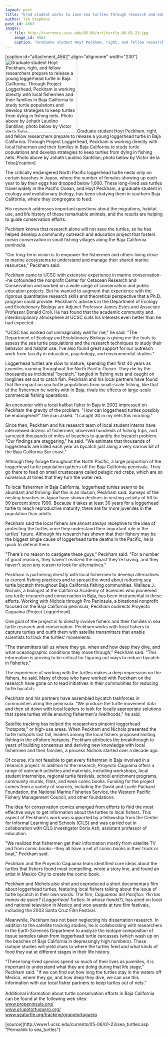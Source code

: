 ```yaml
---
layout: post
title: "Grad student works to save sea turtles through research and education"
author: Tim Stephens 
post_id: 4563
images:
  - file: http://currents.ucsc.edu/05-06/art/turtle.06-01-23.jpg
    image_id: 4562
    caption: "Graduate student Hoyt Peckham, right, and fellow researchers prepare to release a young loggerhead turtle in Baja California. Through Project Loggerhead, Peckham is working directly with local fishermen and their families in Baja California to study turtle populations and develop strategies to keep turtles from dying in fishing nets. Photo above by Johath Laudino Santillan; photo below by Victor de la Toba"
---
```


[caption id="attachment_4562" align="alignnone" width="230"]<a href="http://localhost/mysite/wp-content/uploads/2006/01/turtle.06-01-23.jpg"><img class="size-full wp-image-4562" src="http://localhost/mysite/wp-content/uploads/2006/01/turtle.06-01-23.jpg" alt="Graduate student Hoyt Peckham, right, and fellow researchers prepare to release a young loggerhead turtle in Baja California. Through Project Loggerhead, Peckham is working directly with local fishermen and their families in Baja California to study turtle populations and develop strategies to keep turtles from dying in fishing nets. Photo above by Johath Laudino Santillan; photo below by Victor de la Toba" width="230" height="235" /></a>Graduate student Hoyt Peckham, right, and fellow researchers prepare to release a young loggerhead turtle in Baja California. Through Project Loggerhead, Peckham is working directly with local fishermen and their families in Baja California to study turtle populations and develop strategies to keep turtles from dying in fishing nets. Photo above by Johath Laudino Santillan; photo below by Victor de la Toba[/caption]
<a name="content" id="content"></a>
<p>
  The critically endangered North Pacific loggerhead turtle nests only on certain beaches in Japan, where the number of females showing up each year to lay their eggs has dropped below 1,000. These long-lived sea turtles travel widely in the Pacific Ocean, and Hoyt Peckham, a graduate student in ecology and evolutionary biology, has been studying them in southern Baja California, where they congregate to feed.
</p>
<p>
  His research addresses important questions about the migrations, habitat use, and life history of these remarkable animals, and the results are helping to guide conservation efforts.
</p>
<p>
  Peckham knows that research alone will not save the turtles, so he has helped develop a community outreach and education project that fosters ocean conservation in small fishing villages along the Baja California peninsula.
</p>
<p>
  "Our long-term vision is to empower the fishermen and others living close to marine ecosystems to understand and manage their shared marine resources," Peckham said.
</p>
<p>
  Peckham came to UCSC with extensive experience in marine conservation--he cofounded the nonprofit Center for Cetacean Research and Conservation and worked on a wide range of conservation and public education projects. But he wanted to augment that experience with the rigorous quantitative research skills and theoretical perspective that a Ph.D. program could provide. Peckham's advisers in the Department of Ecology and Evolutionary Biology are Adjunct Professor James Estes and Associate Professor Donald Croll. He has found that the academic community and interdisciplinary atmosphere at UCSC suits his interests even better than he had expected.
</p>
<p>
  "UCSC has worked out unimaginably well for me," he said. "The Department of Ecology and Evolutionary Biology is giving me the tools to assess the sea turtle populations and the research techniques to study their behavior and habitat use. I've also found great support for our outreach work from faculty in education, psychology, and environmental studies."
</p>
<p>
  Loggerhead turtles are slow to mature, spending their first 40 years as juveniles roaming throughout the North Pacific Ocean. They die by the thousands as incidental "bycatch," tangled in fishing nets and caught on longlines set out to catch fish. Peckham and his local partners have found that the impact on sea turtle populations from small-scale fishing, like that of the fishermen he works with in Baja, rivals the effects of large-scale commercial fishing operations.
</p>
<p>
  An encounter with a local halibut fisher in Baja in 2002 impressed on Peckham the gravity of the problem. "How can loggerhead turtles possibly be endangered?" the man asked. "I caught 30 in my nets this morning."
</p>
<p>
  Since then, Peckham and his research team of local student interns have interviewed dozens of fishermen, observed hundreds of fishing trips, and surveyed thousands of miles of beaches to quantify the bycatch problem. "Our findings are staggering," he said. "We estimate that thousands of loggerheads are killed each year as bycatch just along a very narrow bit of the Baja California Sur coast."
</p>
<p>
  Although they forage throughout the North Pacific, a large proportion of the loggerhead turtle population gathers off the Baja California peninsula. They go there to feed on small crustaceans called pelagic red crabs, which are so numerous at times that they turn the water red.
</p>
<p>
  To local fishermen in Baja California, loggerhead turtles seem to be abundant and thriving. But this is an illusion, Peckham said. Surveys of the nesting beaches in Japan have shown declines in nesting activity of 50 to 90 percent since 1990. Because it takes at least 30 years for a loggerhead turtle to reach reproductive maturity, there are far more juveniles in the population than adults.
</p>
<p>
  Peckham said the local fishers are almost always receptive to the idea of protecting the turtles once they understand their important role in the turtles' future. Although his research has shown that their fishery may be the biggest single cause of loggerhead turtle deaths in the Pacific, he is quick to defend them.
</p>
<p>
  "There's no reason to castigate these guys," Peckham said. "For a number of good reasons, they haven't realized the impact they're having, and they haven't seen any reason to look for alternatives."
</p>
<p>
  Peckham is partnering directly with local fishermen to develop alternatives to current fishing practices and to spread the word about reducing sea turtle bycatch throughout Baja California fishing communities. Wallace J. Nichols, a biologist at the California Academy of Sciences who pioneered sea turtle research and conservation in Baja, has been instrumental in these efforts. Working with Nichols through Pro Peninsula, a binational nonprofit focused on the Baja California peninsula, Peckham codirects Proyecto Caguama (Project Loggerhead).
</p>
<p>
  One goal of the project is to directly involve fishers and their families in sea turtle research and conservation. Peckham works with local fishers to capture turtles and outfit them with satellite transmitters that enable scientists to track the turtles' movements.
</p>
<p>
  "The transmitters tell us where they go, when and how deep they dive, and what oceanographic conditions they move through," Peckham said. "This information is proving to be critical for figuring out ways to reduce bycatch in fisheries."
</p>
<p>
  The experience of working with the turtles makes a deep impression on the fishers, he said. Many of those who have worked with Peckham on the research have gone on to lead initiatives in their communities for reducing turtle bycatch.
</p>
<p>
  Peckham and his partners have assembled bycatch taskforces in communities along the peninsula. "We produce the turtle movement data and then sit down with local leaders to look for locally appropriate solutions that spare turtles while ensuring fishermen's livelihoods," he said.
</p>
<p>
  Satellite tracking has helped the researchers pinpoint loggerhead "hotspots," or high-use areas. When Peckham and Nichols presented the turtle hotspots last fall, leaders among the local fishers proposed limiting fishing in the offshore hotspots. Peckham attributes the breakthrough to years of building consensus and deriving new knowledge with local fishermen and their families, a process Nichols started over a decade ago.
</p>
<p>
  Of course, it's not feasible to get every fisherman in Baja involved in a research project. In addition to the research, Proyecto Caguama offers a range of outreach activities and materials, including workshops, local student internships, regional turtle festivals, school enrichment programs, community murals, films, and even comic books. Funding for the project comes from a variety of sources, including the David and Lucile Packard Foundation, the National Marine Fisheries Service, the Western Pacific Fishery Management Council, and other foundations.
</p>
<p>
  The idea for conservation comics emerged from efforts to find the most effective ways to get information about the turtles to local fishers. This aspect of Peckham's work was supported by a fellowship from the Center for Informal Learning and Schools (CILS) and was carried out in collaboration with CILS investigator Doris Ash, assistant professor of education.
</p>
<p>
  "We realized that fishermen get their information mostly from satellite TV and from comic books--they all have a set of comic books in their truck or boat," Peckham said.
</p>
<p>
  Peckham and the Proyecto Caguama team identified core ideas about the turtles that fishers found most compelling, wrote a story line, and found an artist in Mexico City to create the comic book.
</p>
<p>
  Peckham and Nichols also shot and coproduced a short documentary film about loggerhead turtles, featuring local fishers talking about the issue of turtle bycatch in their own words. The film, <i>Caguamas del Pacifico: ?En las manos de quien? (Loggerhead Turtles: In whose hands?</i>), has aired on local and national television in Mexico and won awards at two film festivals, including the 2003 Santa Cruz Film Festival.
</p>
<p>
  Meanwhile, Peckham has not been neglecting his dissertation research. In addition to the satellite tracking studies, he is collaborating with researchers in the Earth Sciences Department to analyze the isotope composition of tissue samples taken from loggerhead turtle carcasses (which wash up on the beaches of Baja California in depressingly high numbers). These isotope studies will yield clues to where the turtles feed and what kinds of food they eat at different stages in their life history.
</p>
<p>
  "These long-lived species spend so much of their lives as juveniles, it is important to understand what they are doing during that life stage," Peckham said. "If we can find out how long the turtles stay in the waters off Mexico, where they go, and how deep they dive, we can use this information with our local fisher partners to keep turtles out of nets."<br>
  <br>
  Additional information about turtle conservation efforts in Baja California can be found at the following web sites:<br>
  <a href="http://www.propeninsula.org/">www.propeninsula.org/</a><br>
  <a href="http://www.grupotortuguero.org/">www.grupotortuguero.org/</a><br>
  <a href="http://www.seaturtle.org/tracking/grupotortuguero%20">www.seaturtle.org/tracking/grupotortuguero</a>
</p>
[source](http://www1.ucsc.edu/currents/05-06/01-23/sea_turtles.asp "Permalink to sea_turtles")
